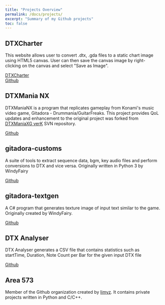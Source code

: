 ```yaml
---
title: "Projects Overview"
permalink: /docs/projects/
excerpt: "Summary of my Github projects"
toc: false
---
```


## DTXCharter

This website allows user to convert .dtx, .gda files to a static chart image using HTML5 canvas. User can then save the canvas image by right-clicking on the canvas and select "Save as Image".

[DTXCharter](https://fisyher.github.io/dtxcharter)  
[Github](https://github.com/fisyher/dtxcharter)

## DTXMania NX

DTXManiaNX is a program that replicates gameplay from Konami's music video game, Gitadora - Drummania/GuitarFreaks. 
This project provides QoL updates and enhancement to the original project was forked from [DTXManiaXG verK](https://osdn.net/projects/dtxmaniaxg-verk/) SVN repository. 

[Github](https://github.com/limyz/DTXmaniaNX)

## gitadora-customs

A suite of tools to extract sequence data, bgm, key audio files and perform conversions to DTX and vice versa. Originally written in Python 3 by WindyFairy

[Github](https://github.com/fisyher/gitadora-customs)

## gitadora-textgen

A C# program that generates texture image of input text similar to the game. Originally created by WindyFairy.

[Github](https://github.com/fisyher/gitadora-textgen)

## DTX Analyser

DTX Analyser generates a CSV file that contains statistics such as startTime, Duration, Note Count per Bar for the given input DTX file

[Github](https://github.com/fisyher/DTX-Analyzer)

## Area 573

Member of the Github organization created by [limyz](https://github.com/limyz). It contains private projects written in Python and C/C++.